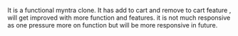 It is a functional myntra clone. It has add to cart and remove to cart feature , will get improved with more function and features.
it is not much responsive as one pressure more on function but will be more responsive in future.

